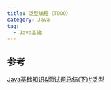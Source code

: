 ```yaml
---
title: 泛型编程（TODO）
category: Java
tag:
  - Java基础
---
```


## 参考
[Java基础知识&面试题总结(下)#泛型](/java/basis/java-basic-questions-03.html#泛型)
